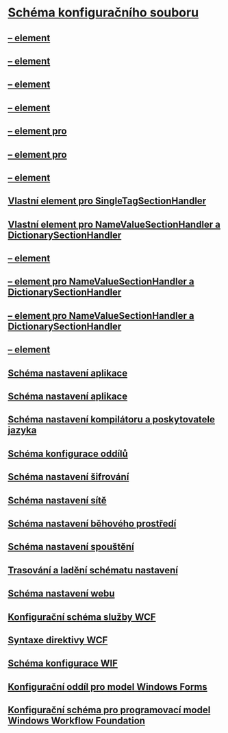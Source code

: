 # [Schéma konfiguračního souboru](index.md)
## [<configuration> – element](configuration-element.md)
## [<assemblyBinding> – element](assemblybinding-element-for-configuration.md)
## [<linkedConfiguration> – element](linkedconfiguration-element.md)
## [<configSections> – element](configsections-element-for-configuration.md)
## [<clear> – element pro <configSections>](clear-element-for-configsections.md)
## [<remove> – element pro <configSections>](remove-element-for-configsections.md)
## [<sectionGroup> – element](sectiongroup-element-for-configsections.md)
## [Vlastní element pro SingleTagSectionHandler](custom-element-1.md)
## [Vlastní element pro NameValueSectionHandler a DictionarySectionHandler](custom-element-2.md)
## [<add> – element](add-element-for-custom-2.md)
## [<clear> – element pro NameValueSectionHandler a DictionarySectionHandler](clear-element-for-custom-2.md)
## [<remove> – element pro NameValueSectionHandler a DictionarySectionHandler](remove-element-for-custom-2.md)
## [<section> – element](section-element.md)
## [Schéma nastavení aplikace](appsettings/)
## [Schéma nastavení aplikace](application-settings-schema.md)
## [Schéma nastavení kompilátoru a poskytovatele jazyka](compiler/)
## [Schéma konfigurace oddílů](configuration-sections-schema.md)
## [Schéma nastavení šifrování](cryptography/)
## [Schéma nastavení sítě](network/)
## [Schéma nastavení běhového prostředí](runtime/)
## [Schéma nastavení spouštění](startup/)
## [Trasování a ladění schématu nastavení](trace-debug/)
## [Schéma nastavení webu](web/)
## [Konfigurační schéma služby WCF](wcf/)
## [Syntaxe direktivy WCF](wcf-directive/)
## [Schéma konfigurace WIF](windows-identity-foundation/)
## [Konfigurační oddíl pro model Windows Forms](winforms/)
## [Konfigurační schéma pro programovací model Windows Workflow Foundation](windows-workflow-foundation/)

